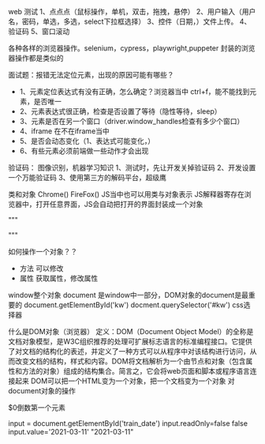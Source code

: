 web 测试
1、点点点（鼠标操作，单机，双击，拖拽，悬停）
2、用户输入（用户名，密码，单选，多选，select下拉框选择）
3、控件（日期，）文件上传。
4、验证码
5、窗口滚动

各种各样的浏览器操作。selenium，cypress，playwright,puppeter
封装的浏览器操作都是类似的

面试题：报错无法定位元素，出现的原因可能有哪些？
- 1、元素定位表达式有没有正确，怎么确定？浏览器当中 ctrl+f，能不能找到元素，是否唯一
- 2、元素表达式很正确，检查是否设置了等待（隐性等待，sleep）
- 3、元素是否在另一个窗口（driver.window_handles检查有多少个窗口）
- 4、iframe 在不在iframe当中
- 5、是否会动态变化（1、表达式可能变化，）
- 6、有些元素必须前端做一些动作才会出现

验证码：
图像识别，机器学习知识
1、测试时，先让开发关掉验证码
2、开发设置一个万能验证码
3、使用第三方的解码平台，超级鹰

类和对象
Chrome()
FireFox()
JS当中也可以用类与对象表示
JS解释器寄存在浏览器中，打开任意界面，JS会自动把打开的界面封装成一个对象

"""
<html></html>
"""

如何操作一个对象？？
- 方法  可以修改
- 属性 获取属性，修改属性

window整个对象
document 是window中一部分，DOM对象的document是最重要的
document.getElementById('kw') 
docment.querySelector('#kw') css选择器

什么是DOM对象（浏览器）
定义：DOM（Document Object Model）的全称是文档对象模型，是W3C组织推荐的处理可扩展标志语言的标准编程接口。它提供了对文档的结构化的表述，并定义了一种方式可以从程序中对该结构进行访问，从而改变文档的结构，样式和内容。DOM将文档解析为一个由节点和对象（包含属性和方法的对象）组成的结构集合。简言之，它会将web页面和脚本或程序语言连接起来
DOM可以把一个HTML变为一个对象，把一个文档变为一个对象
对document对象的操作

$0倒数第一个元素

input = document.getElementById('train_date')
input.readOnly=false
false
input.value='2021-03-11'
"2021-03-11"


